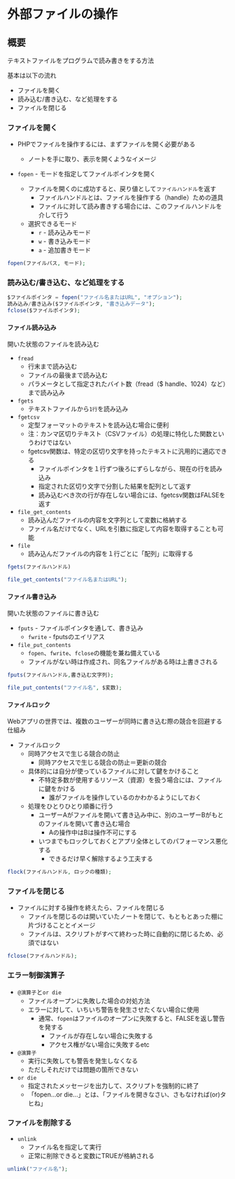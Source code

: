 # 外部ファイルの操作

## 概要

テキストファイルをプログラムで読み書きをする方法

基本は以下の流れ

* ファイルを開く
* 読み込む/書き込む、など処理をする
* ファイルを閉じる

### ファイルを開く

* PHPでファイルを操作するには、まずファイルを開く必要がある
    * ノートを手に取り、表示を開くようなイメージ

* `fopen` - モードを指定してファイルポインタを開く
    * ファイルを開くのに成功すると、戻り値として`ファイルハンドル`を返す
        * ファイルハンドルとは、ファイルを操作する（handle）ための道具
        * ファイルに対して読み書きする場合には、このファイルハンドルを介して行う
    * 選択できるモード
        * `r` - 読み込みモード
        * `w` - 書き込みモード
        * `a` - 追加書きモード

```php
fopen(ファイルパス, モード);
```

### 読み込む/書き込む、など処理をする

```php
$ファイルポインタ = fopen("ファイル名またはURL", "オプション");
読み込み/書き込み($ファイルポインタ, "書き込みデータ");
fclose($ファイルポインタ);
```

#### ファイル読み込み

開いた状態のファイルを読み込む

* `fread`
    * 行末まで読み込む
    * ファイルの最後まで読み込む
    * パラメータとして指定されたバイト数（fread（$ handle、1024）など）まで読み込み
* `fgets`
    * テキストファイルから`1行`を読み込み
* `fgetcsv`
    * 定型フォーマットのテキストを読み込む場合に便利
    * 注：カンマ区切りテキスト（CSVファイル）の処理に特化した関数というわけではない
    * fgetcsv関数は、特定の区切り文字を持ったテキストに汎用的に適応できる
        * ファイルポインタを１行ずつ後ろにずらしながら、現在の行を読み込み
        * 指定された区切り文字で分割した結果を配列として返す
        * 読み込むべき次の行が存在しない場合には、fgetcsv関数はFALSEを返す
* `file_get_contents`
    * 読み込んだファイルの内容を文字列として変数に格納する
    * ファイル名だけでなく、URLを引数に指定して内容を取得することも可能
* `file`
    * 読み込んだファイルの内容を１行ごとに「配列」に取得する

```php
fgets(ファイルハンドル)
```

```php
file_get_contents("ファイル名またはURL");
```

#### ファイル書き込み

開いた状態のファイルに書き込む

* `fputs` - ファイルポインタを通して、書き込み
    * `fwrite` - fputsのエイリアス
* `file_put_contents`
    * `fopen`、`fwrite`、`fclose`の機能を兼ね備えている
    * ファイルがない時は作成され、同名ファイルがある時は上書きされる
    
```php
fputs(ファイルハンドル,書き込む文字列);
```

```php
file_put_contents("ファイル名", $変数);
```

#### ファイルロック

Webアプリの世界では、複数のユーザーが同時に書き込む際の競合を回避する仕組み

* ファイルロック
    * 同時アクセスで生じる競合の防止
        * 同時アクセスで生じる競合の防止＝更新の競合
    * 具体的には自分が使っているファイルに対して鍵をかけること
        * 不特定多数が使用するリソース（資源）を扱う場合には、ファイルに鍵をかける
            * 誰がファイルを操作しているのかわかるようにしておく
    * 処理をひとりひとり順番に行う
        * ユーザーAがファイルを開いて書き込み中に、別のユーザーBがもとのファイルを開いて書き込む場合
            * Aの操作中はBは操作不可にする
        * いつまでもロックしておくとアプリ全体としてのパフォーマンス悪化する
            * できるだけ早く解除するよう工夫する
        
```php
flock(ファイルハンドル, ロックの種類);
```

### ファイルを閉じる

* ファイルに対する操作を終えたら、ファイルを閉じる
    * ファイルを閉じるのは開いていたノートを閉じて、もともとあった棚に片づけることとイメージ
    * ファイルは、スクリプトがすべて終わった時に自動的に閉じるため、必須ではない

```php
fclose(ファイルハンドル);
```

### エラー制御演算子

* `@演算子`と`or die`
    * ファイルオープンに失敗した場合の対処方法
    * エラーに対して、いちいち警告を発生させたくない場合に使用
        * 通常、`fopen`はファイルのオープンに失敗すると、FALSEを返し警告を発する
            * ファイルが存在しない場合に失敗する
            * アクセス権がない場合に失敗するetc
* `@演算子`
    * 実行に失敗しても警告を発生しなくなる
    * ただしそれだけでは問題の箇所できない
* `or die`
    * 指定されたメッセージを出力して、スクリプトを強制的に終了
    * 「fopen...or die...」とは、「ファイルを開きなさい、さもなければ(or)タヒね」

### ファイルを削除する

* `unlink`
    * ファイル名を指定して実行
    * 正常に削除できると変数にTRUEが格納される

```php
unlink("ファイル名");
```